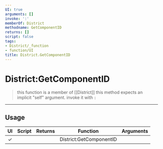 ```yaml
---
UI: true
arguments: []
invoke: ':'
memberOf: District
methodname: GetComponentID
returns: []
script: false
tags:
- District/_function
- function/UI
title: District.GetComponentID
---
```

# District:GetComponentID
> this function is a member of [[District]]
> this method expects an implicit "self" argument. invoke it with `:`
-----
## Usage
|  UI | Script | Returns | Function | Arguments |
|:---:|:------:|-------:|:--------:|:---------|
|✓| ||District:GetComponentID||
